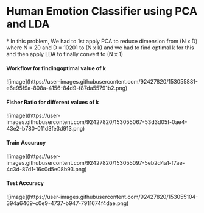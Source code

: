 <h1> Human Emotion Classifier using PCA and LDA</h1>
* 	In this problem, We had to 1st apply PCA to reduce dimension from (N x D) where N = 20 and D = 10201 to (N x k) and we had to find optimal k for this and then apply LDA to finally convert to (N x 1)


<h4> Workflow for findingoptimal value of k </h4>
![image](https://user-images.githubusercontent.com/92427820/153055881-e6e95f9a-808a-4156-84d9-f87da55791b2.png)

<h4> Fisher Ratio for different values of k </h4>
![image](https://user-images.githubusercontent.com/92427820/153055067-53d3d05f-0ae4-43e2-b780-011d3fe3d913.png)

<h4> Train Accuracy </h4>
![image](https://user-images.githubusercontent.com/92427820/153055097-5eb2d4a1-f7ae-4c3d-87d1-16c0d5e08b93.png)

<h4> Test Accuracy </h4>
![image](https://user-images.githubusercontent.com/92427820/153055104-394a6469-c0e9-4737-b947-7911674f4dae.png)

